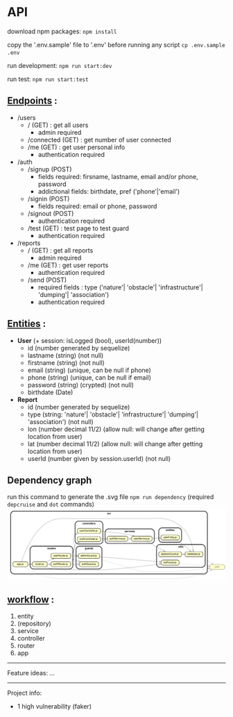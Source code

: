 # API
download npm packages:
`npm install`

copy the '.env.sample' file to '.env' before running any script
`cp .env.sample .env`

run development:
`npm run start:dev`

run test:
`npm run start:test`

## <u>Endpoints</u> :
- /users
    - / (GET) : get all users
        - admin required
    - /connected (GET) : get number of user connected
    - /me (GET) : get user personal info
        - authentication required
- /auth
  - /signup (POST)
    - fields required: firsname, lastname, email and/or phone, password
    - addictional fields: birthdate, pref ('phone'|'email')
  - /signin (POST)
    - fields required: email or phone, password
  - /signout (POST)
    - authentication required
  - /test (GET) : test page to test guard
    - authentication required
- /reports
  - / (GET) : get all reports
    - admin required
  - /me (GET) : get user reports
    - authentication required
  - /send (POST)
    - required fields : type ('nature'| 'obstacle'| 'infrastructure'| 'dumping'| 'association')
    - authentication required

## <u>Entities</u> :
- **User** (+ session: isLogged (bool), userId(number))
  - id (number generated by sequelize)
  - lastname (string) (not null)
  - firstname (string) (not null)
  - email (string) (unique, can be null if phone)
  - phone (string) (unique, can be null if email)
  - password (string) (crypted) (not null)
  - birthdate (Date)
- **Report**
  - id (number generated by sequelize)
  - type (string: 'nature'| 'obstacle'| 'infrastructure'| 'dumping'| 'association') (not null)
  - lon (number decimal 11/2) (allow null: will change after getting location from user)
  - lat (number decimal 11/2) (allow null: will change after getting location from user)
  - userId (number given by session.userId) (not null)


## Dependency graph
run this command to generate the .svg file `npm run dependency`
(required `depcruise` and `dot` commands)
![api dependency graph](dependencygraph.svg)


## <u>workflow</u> :
1. entity
2. (repository)
3. service
4. controller
5. router
6. app

***
Feature ideas:
...

***
Project info:
- 1 high vulnerability (faker)



